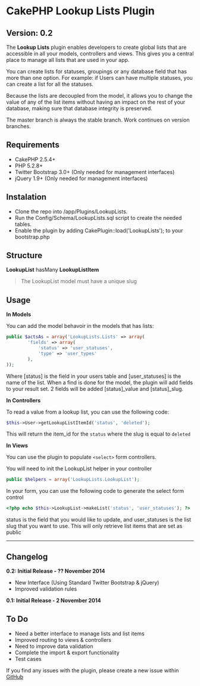 CakePHP Lookup Lists Plugin
===========================

Version: 0.2
------------

The **Lookup Lists** plugin enables developers to create global lists that are accessible in all your models, controllers and views. This gives you a central place to manage all lists that are used in your app.

You can create lists for statuses, groupings or any database field that has more than one option. For example: if Users can have multiple statuses, you can create a list for all the statuses.

Because the lists are decoupled from the model, it allows you to change the value of any of the list items without having an impact on the rest of your database, making sure that database integrity is preserved.

The master branch is always the stable branch. Work continues on version branches.

Requirements
------------

* CakePHP 2.5.4+
* PHP 5.2.8+
* Twitter Bootstrap 3.0+ (Only needed for management interfaces)
* jQuery 1.9+ (Only needed for management interfaces)


Instalation
-----------

* Clone the repo into /app/Plugins/LookupLists.
* Run the Config/Schema/LookupLists.sql script to create the needed tables.
* Enable the plugin by adding CakePlugin::load('LookupLists'); to your bootstrap.php

Structure
-----------

**LookupList** hasMany **LookupListItem**

> The LookupList model must have a unique slug

Usage
-----

**In Models**

You can add the model behavoir in the models that has lists:

```php
public $actsAs = array('LookupLists.Lists' => array(
        'fields' => array(
            'status' => 'user_statuses',
            'type' => 'user_types'
        ),
));
```

Where [status] is the field in your users table and [user_statuses] is the name of the list. When a find is done for the model, the plugin will add fields to your result set. 2 fields will be added [status]_value and [status]_slug.

**In Controllers**

To read a value from a lookup list, you can use the following code:

```php
$this->User->getLookupListItemId('status', 'deleted');
```

This will return the item_id for the `status` where the slug is equal to `deleted`

**In Views**

You can use the plugin to populate `<select>` form controllers.

You will need to init the LookupList helper in your controller

```php
public $helpers = array('LookupLists.LookupList');
````

In your form, you can use the following code to generate the select form control

```php
<?php echo $this->LookupList->makeList('status', 'user_statuses'); ?>
```

status is the field that you would like to update, and user_statuses is the list slug that you want to use. This will only retrieve list items that are set as public


----------


Changelog
-----

**0.2: Initial Release - ?? November 2014**
* New Interface (Using Standard Twitter Bootstrap & jQuery)
* Improved validation rules


**0.1: Initial Release - 2 November 2014**

To Do
-----

* Need a better interface to manage lists and list items
* Improved routing to views & controllers
* Need to improve data validation
* Complete the import & export functionality
* Test cases


If you find any issues with the plugin, please create a new issue within [GitHub](https://github.com/jacoroux/cakephp-lookuplists-plugin/issues)